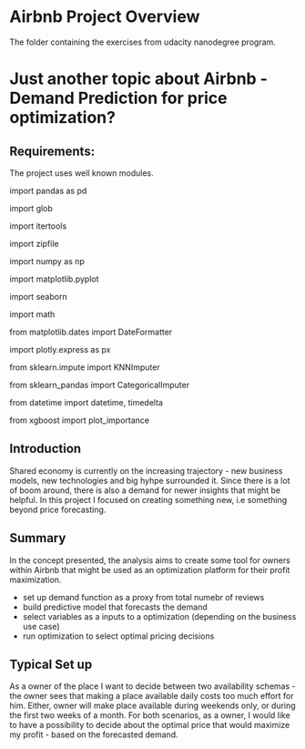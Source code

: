 # Airbnb Project Overview
The folder containing the exercises from udacity nanodegree program.

# Just another topic about Airbnb - Demand Prediction for price optimization?

## Requirements:

The project uses well known modules.

import pandas as pd

import glob

import itertools

import zipfile

import numpy as np

import matplotlib.pyplot

import seaborn

import math

from matplotlib.dates import DateFormatter

import plotly.express as px

from sklearn.impute import KNNImputer

from sklearn_pandas import CategoricalImputer

from datetime import datetime, timedelta

from xgboost import plot_importance

## Introduction
Shared economy is currently on the increasing trajectory - new business models, new technologies and big hyhpe surrounded it. Since there is a lot of boom around, there is also a demand for newer insights that might be helpful. In this project I focused on creating something new, i.e something beyond price forecasting.

## Summary
In the concept presented, the analysis aims to create some tool for owners within Airbnb that might be used as an optimization platform for their profit maximization.

- set up demand function as a proxy from total numebr of reviews
- build predictive model that forecasts the demand
- select variables as a inputs to a optimization (depending on the business use case)
- run optimization to select optimal pricing decisions

## Typical Set up
As a owner of the place I want to decide between two availability schemas - the owner sees that making a place available daily costs too much effort for him. Either, owner will make place available during weekends only, or during the first two weeks of a month. For both scenarios, as a owner, I would like to have a possibility to decide about the optimal price that would maximize my profit - based on the forecasted demand.
